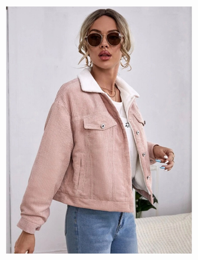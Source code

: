 
![alt text](https://github.com/SanaaO/PreparationBack/blob/master/src/main/resources/uploads/0f848b76-3d46-4d4b-be3e-2fe76430a7c3.png?raw=true)
